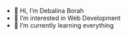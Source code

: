 - 👋 Hi, I’m Debalina Borah
- 👀 I’m interested in Web Development
- 🌱 I’m currently learning everything

<!---
Debalina-Borah/Debalina-Borah is a ✨ special ✨ repository because its `README.md` (this file) appears on your GitHub profile.
You can click the Preview link to take a look at your changes.
--->
